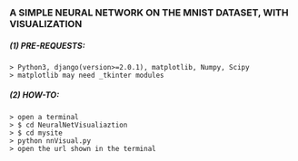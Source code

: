 ### A SIMPLE NEURAL NETWORK ON THE MNIST DATASET, WITH VISUALIZATION

##### (1) PRE-REQUESTS:
	> Python3, django(version>=2.0.1), matplotlib, Numpy, Scipy
	> matplotlib may need _tkinter modules

##### (2) HOW-TO:
	> open a terminal
	> $ cd NeuralNetVisualiaztion
	> $ cd mysite
	> python nnVisual.py
	> open the url shown in the terminal

